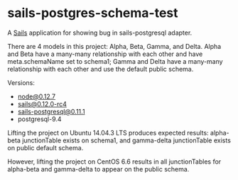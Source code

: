 # sails-postgres-schema-test

A [Sails](http://sailsjs.org) application for showing bug in sails-postgresql adapter.

There are 4 models in this project: Alpha, Beta, Gamma, and Delta.  Alpha and Beta have a many-many relationship with each other and have meta.schemaName set to schema1; Gamma and Delta have a many-many relationship with each other and use the default public schema.  

Versions:
* node@0.12.7
* sails@0.12.0-rc4
* sails-postgresql@0.11.1
* postgresql-9.4

Lifting the project on Ubuntu 14.04.3 LTS produces expected results: alpha-beta junctionTable exists on schema1, and gamma-delta junctionTable exists on public default schema.

However, lifting the project on CentOS 6.6 results in all junctionTables for alpha-beta and gamma-delta to appear on the public schema.
